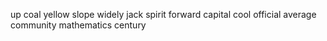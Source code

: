 up coal yellow slope widely jack spirit forward capital cool official average community mathematics century